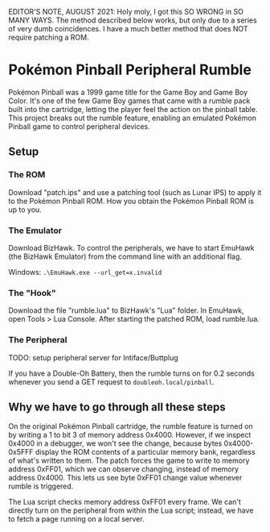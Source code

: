 EDITOR'S NOTE, AUGUST 2021: Holy moly, I got this SO WRONG in SO MANY WAYS. The method described below works, but only due to a series of very dumb coincidences. I have a much better method that does NOT require patching a ROM.

# Pokémon Pinball Peripheral Rumble

Pokémon Pinball was a 1999 game title for the Game Boy and Game Boy Color. It's one of the few Game Boy games that came with a rumble pack built into the cartridge, letting the player feel the action on the pinball table. This project breaks out the rumble feature, enabling an emulated Pokémon Pinball game to control peripheral devices.

## Setup

### The ROM

Download "patch.ips" and use a patching tool (such as Lunar IPS) to apply it to the Pokémon Pinball ROM. How you obtain the Pokémon Pinball ROM is up to you.

### The Emulator

Download BizHawk. To control the peripherals, we have to start EmuHawk (the BizHawk Emulator) from the command line with an additional flag.

Windows: `.\EmuHawk.exe --url_get=x.invalid`

### The "Hook"

Download the file "rumble.lua" to BizHawk's "Lua" folder. In EmuHawk, open Tools > Lua Console. After starting the patched ROM, load rumble.lua.

### The Peripheral

TODO: setup peripheral server for Intiface/Buttplug

If you have a Double-Oh Battery, then the rumble turns on for 0.2 seconds whenever you send a GET request to `doubleoh.local/pinball`.

## Why we have to go through all these steps

On the original Pokémon Pinball cartridge, the rumble feature is turned on by writing a 1 to bit 3 of memory address 0x4000. However, if we inspect 0x4000 in a debugger, we won't see the change, because bytes 0x4000-0x5FFF display the ROM contents of a particular memory bank, regardless of what's written to them. The patch forces the game to write to memory address 0xFF01, which we can observe changing, instead of memory address 0x4000. This lets us see byte 0xFF01 change value whenever rumble is triggered.

The Lua script checks memory address 0xFF01 every frame. We can't directly turn on the peripheral from within the Lua script; instead, we have to fetch a page running on a local server.
